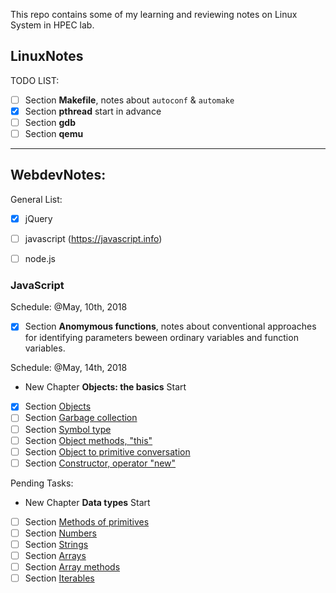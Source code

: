 This repo contains some of my learning and reviewing notes on Linux System in HPEC lab.

## LinuxNotes

TODO LIST:

- [ ] Section **Makefile**, notes about `autoconf` & `automake`
- [x] Section **pthread** start in advance
- [ ] Section **gdb** 
- [ ] Section **qemu**

----

## WebdevNotes:

General List:

- [x] jQuery
- [ ] javascript (https://javascript.info)
- [ ] node.js


### JavaScript

Schedule: @May, 10th, 2018

- [x] Section **Anomymous functions**, notes about conventional approaches for identifying parameters beween ordinary variables and function variables.

Schedule: @May, 14th, 2018

- New Chapter **Objects: the basics** Start
- [x] Section [Objects](https://javascript.info/object)
- [ ] Section [Garbage collection](https://javascript.info/garbage-collection)
- [ ] Section [Symbol type](https://javascript.info/symbol)
- [ ] Section [Object methods, "this"](https://javascript.info/object-methods)
- [ ] Section [Object to primitive conversation](https://javascript.info/object-toprimitive)
- [ ] Section [Constructor, operator "new"](https://javascript.info/constructor-new)

Pending Tasks:

- New Chapter **Data types** Start
- [ ] Section [Methods of primitives](https://javascript.info/primitives-methods)
- [ ] Section [Numbers](https://javascript.info/number)
- [ ] Section [Strings](https://javascript.info/string)
- [ ] Section [Arrays](https://javascript.info/array)
- [ ] Section [Array methods](https://javascript.info/array-methods)
- [ ] Section [Iterables](https://javascript.info/iterable)